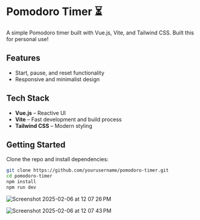 # Pomodoro Timer ⏳  

A simple Pomodoro timer built with Vue.js, Vite, and Tailwind CSS. Built this for personal use!

## Features
- Start, pause, and reset functionality  
- Responsive and minimalist design  

## Tech Stack  
- **Vue.js** – Reactive UI  
- **Vite** – Fast development and build process  
- **Tailwind CSS** – Modern styling  

## Getting Started  
Clone the repo and install dependencies:  
```bash
git clone https://github.com/yourusername/pomodoro-timer.git
cd pomodoro-timer
npm install
npm run dev
```
![Screenshot 2025-02-06 at 12 07 26 PM](https://github.com/user-attachments/assets/3b0b967c-845c-4920-a2fe-a8cdb3fc30a9)

![Screenshot 2025-02-06 at 12 07 43 PM](https://github.com/user-attachments/assets/51322d5c-f3b0-4240-b43b-e7552eea8e3f)
